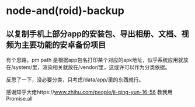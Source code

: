 # node-and(roid)-backup

## 以复制手机上部分app的安装包、导出相册、文档、视频为主要功能的安卓备份项目

有个思路，pm path 是根据app包名打印某个对应的apk地址，似乎系统应用就放在/system/里，渲染相关就放在/vendor/里，这或许可以作为分类依据。

反思了一下，没必要分类，只考虑/data/app/里的东西就行。

感谢知乎大佬https://www.zhihu.com/people/ji-qing-yun-16-56 教我用Promise.all